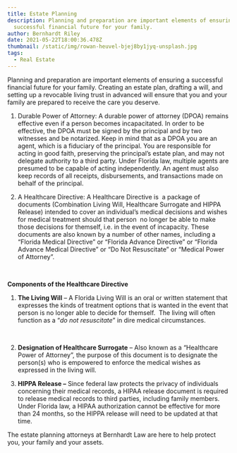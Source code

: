 ```yaml
---
title: Estate Planning
description: Planning and preparation are important elements of ensuring a
  successful financial future for your family.
author: Bernhardt Riley
date: 2021-05-22T18:00:36.478Z
thumbnail: /static/img/rowan-heuvel-bjej8by1jyq-unsplash.jpg
tags:
  - Real Estate
---
```

Planning and preparation are important elements of ensuring a successful financial future for your family. Creating an estate plan, drafting a will, and setting up a revocable living trust in advanced will ensure that you and your family are prepared to receive the care you deserve.

1. Durable Power of Attorney: A durable power of attorney (DPOA) remains effective even if a person becomes incapacitated. In order to be effective, the DPOA must be signed by the principal and by two witnesses and be notarized. Keep in mind that as a DPOA you are an agent, which is a fiduciary of the principal. You are responsible for acting in good faith, preserving the principal’s estate plan, and may not delegate authority to a third party. Under Florida law, multiple agents are presumed to be capable of acting independently. An agent must also keep records of all receipts, disbursements, and transactions made on behalf of the principal.
2. A Healthcare Directive: A Healthcare Directive is  a package of documents (Combination Living Will, Healthcare Surrogate and HIPPA Release) intended to cover an individual’s medical decisions and wishes for medical treatment should that person  no longer be able to make those decisions for themself, i.e. in the event of incapacity. These documents are also known by a number of other names, including a “Florida Medical Directive” or “Florida Advance Directive” or “Florida Advance Medical Directive” or “Do Not Resuscitate” or “Medical Power of Attorney”.

    

**Components of the Healthcare Directive**

1. **The Living Will** – A Florida Living Will is an oral or written statement that expresses the kinds of treatment options that is wanted in the event that person is no longer able to decide for themself.  The living will often function as a “*do not resuscitate*” in dire medical circumstances.

    
2. **Designation of Healthcare Surrogate** – Also known as a “Healthcare Power of Attorney”, the purpose of this document is to designate the person(s) who is empowered to enforce the medical wishes as expressed in the living will.
3. **HIPPA Release –** Since federal law protects the privacy of individuals concerning their medical records, a HIPAA release document is required to release medical records to third parties, including family members. Under Florida law, a HIPAA authorization cannot be effective for more than 24 months, so the HIPPA release will need to be updated at that time.

The estate planning attorneys at Bernhardt Law are here to help protect you, your family and your assets.